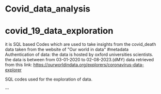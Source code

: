 # Covid_data_analysis
# covid_19_data_exploration
it is SQL based Codes which are used to take insights from the covid_death data taken from the website of "Our world in data"
#metadata 
Authentication of data: the data is hosted by oxford universities scientists.
the data is between from 03-01-2020 to 02-08-2023.(dMY)
data retrieved from this link: https://ourworldindata.org/explorers/coronavirus-data-explorer

SQL codes used for the exploration of data.

--
